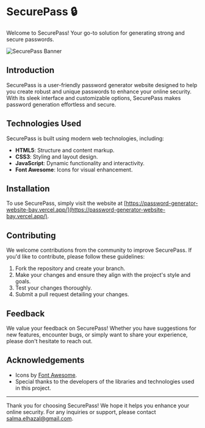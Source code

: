 # SecurePass 🔒

Welcome to SecurePass! Your go-to solution for generating strong and secure passwords.

![SecurePass Banner](https://my-portfolio-alpha-woad.vercel.app/assets/images/passwd.png)



## Introduction

SecurePass is a user-friendly password generator website designed to help you create robust and unique passwords to enhance your online security. With its sleek interface and customizable options, SecurePass makes password generation effortless and secure.


## Technologies Used

SecurePass is built using modern web technologies, including:

- **HTML5**: Structure and content markup.
- **CSS3**: Styling and layout design.
- **JavaScript**: Dynamic functionality and interactivity.
- **Font Awesome**: Icons for visual enhancement.

## Installation

To use SecurePass, simply visit the website at [https://password-generator-website-bay.vercel.app/](https://password-generator-website-bay.vercel.app/).

## Contributing

We welcome contributions from the community to improve SecurePass. If you'd like to contribute, please follow these guidelines:

1. Fork the repository and create your branch.
2. Make your changes and ensure they align with the project's style and goals.
3. Test your changes thoroughly.
4. Submit a pull request detailing your changes.

## Feedback

We value your feedback on SecurePass! Whether you have suggestions for new features, encounter bugs, or simply want to share your experience, please don't hesitate to reach out.


## Acknowledgements

- Icons by [Font Awesome](https://fontawesome.com/).
- Special thanks to the developers of the libraries and technologies used in this project.

---

Thank you for choosing SecurePass! We hope it helps you enhance your online security. For any inquiries or support, please contact [salma.elhazal@gmail.com](mailto:salma.elhazal@gmail.com).
